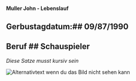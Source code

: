 #### Muller John - Lebenslauf ####
## Gerbustagdatum:## 09/87/1990
## Beruf ## Schauspieler
*Diese Satze musst kursiv sein*

![Alternativtext wenn du das Bild nicht sehen kann]("C:\Users\Celine\git\Einkaufsliste\bild.jpg")